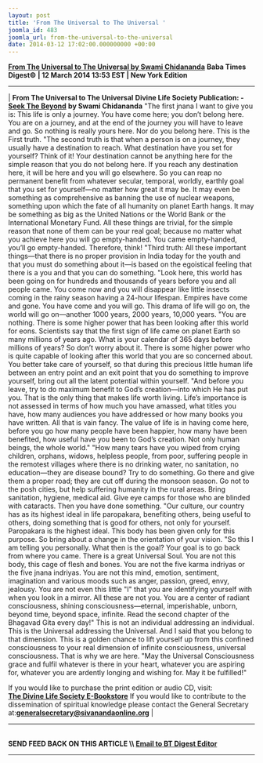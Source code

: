 ```yaml
---
layout: post
title: 'From The Universal to The Universal '
joomla_id: 483
joomla_url: from-the-universal-to-the-universal
date: 2014-03-12 17:02:00.000000000 +00:00
---
```

**[From The Universal to The Universal by Swami Chidananda](http://dlsusa.blogspot.com/2014/03/mar-152014-spiritual-message-for-day.html)**
**Baba Times Digest© | 12 March 2014 13:53 EST | New York Edition**
* * *
| 
**From The Universal to The Universal**
**Divine Life Society Publication: -** [**Seek The Beyond**](http://www.dlshq.org/messages/universal.htm) **by Swami Chidananda**
"The first jnana I want to give you is: This life is only a journey. You have come here; you don’t belong here. You are on a journey, and at the end of the journey you will have to leave and go. So nothing is really yours here. Nor do you belong here. This is the First truth.
"The second truth is that when a person is on a journey, they usually have a destination to reach. What destination have you set for yourself? Think of it! Your destination cannot be anything here for the simple reason that you do not belong here. If you reach any destination here, it will be here and you will go elsewhere. So you can reap no permanent benefit from whatever secular, temporal, worldly, earthly goal that you set for yourself—no matter how great it may be.
It may even be something as comprehensive as banning the use of nuclear weapons, something upon which the fate of all humanity on planet Earth hangs. It may be something as big as the United Nations or the World Bank or the International Monetary Fund. All these things are trivial, for the simple reason that none of them can be your real goal; because no matter what you achieve here you will go empty-handed. You came empty-handed, you’ll go empty-handed. Therefore, think!
"Third truth: All these important things—that there is no proper provision in India today for the youth and that you must do something about it—is based on the egoistical feeling that there is a you and that you can do something.
"Look here, this world has been going on for hundreds and thousands of years before you and all people came. You come now and you will disappear like little insects coming in the rainy season having a 24-hour lifespan. Empires have come and gone. You have come and you will go. This drama of life will go on, the world will go on—another 1000 years, 2000 years, 10,000 years.
"You are nothing. There is some higher power that has been looking after this world for eons. Scientists say that the first sign of life came on planet Earth so many millions of years ago. What is your calendar of 365 days before millions of years? So don’t worry about it. There is some higher power who is quite capable of looking after this world that you are so concerned about. You better take care of yourself, so that during this precious little human life between an entry point and an exit point that you do something to improve yourself, bring out all the latent potential within yourself.
"And before you leave, try to do maximum benefit to God’s creation—into which He has put you. That is the only thing that makes life worth living. Life’s importance is not assessed in terms of how much you have amassed, what titles you have, how many audiences you have addressed or how many books you have written. All that is vain fancy. The value of life is in having come here, before you go how many people have been happier, how many have been benefited, how useful have you been to God’s creation. Not only human beings, the whole world."
"How many tears have you wiped from crying children, orphans, widows, helpless people, from poor, suffering people in the remotest villages where there is no drinking water, no sanitation, no education—they are disease bound? Try to do something. Go there and give them a proper road; they are cut off during the monsoon season. Go not to the posh cities, but help suffering humanity in the rural areas. Bring sanitation, hygiene, medical aid. Give eye camps for those who are blinded with cataracts. Then you have done something.
"Our culture, our country has as its highest ideal in life paropakara, benefiting others, being useful to others, doing something that is good for others, not only for yourself. Paropakara is the highest ideal. This body has been given only for this purpose. So bring about a change in the orientation of your vision.
"So this I am telling you personally. What then is the goal? Your goal is to go back from where you came. There is a great Universal Soul. You are not this body, this cage of flesh and bones. You are not the five karma indriyas or the five jnana indriyas. You are not this mind, emotion, sentiment, imagination and various moods such as anger, passion, greed, envy, jealousy. You are not even this little "I" that you are identifying yourself with when you look in a mirror. All these are not you. You are a center of radiant consciousness, shining consciousness—eternal, imperishable, unborn, beyond time, beyond space, infinite. Read the second chapter of the Bhagavad Gita every day!"
This is not an individual addressing an individual. This is the Universal addressing the Universal. And I said that you belong to that dimension. This is a golden chance to lift yourself up from this confined consciousness to your real dimension of infinite consciousness, universal consciousness. That is why we are here.
"May the Universal Consciousness grace and fulfil whatever is there in your heart, whatever you are aspiring for, whatever you are ardently longing and wishing for. May it be fulfilled!"
  
If you would like to purchase the print edition or audio CD, visit:   
 **[The Divine Life Society E-Bookstore](http://www.dlshq.org/cgi-bin/store/commerce.cgi?category=krishnananda&cart_id=1394930528.401)**
If you would like to contribute to the dissemination of spiritual knowledge please contact the General Secretary at:**[](mailto:generalsecretary@sivanandaonline.org)[generalsecretary@sivanandaonline.org](mailto:generalsecretary@sivanandaonline.org)**
 |
* * *
[  
](http://en.wikipedia.org/wiki/Independence_Day_%28United_States%29)
**SEND FEED BACK ON THIS ARTICLE \\\ [Email to BT Digest Editor](mailto:thebabatimes@gmail.com)**
* * *
